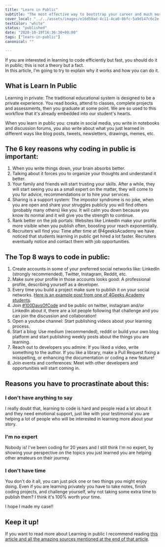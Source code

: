 ```yaml
---
title: "Learn in Public"
subtitle: "The most effective way to bootstrap your career and much more..."
cover_local: "../../assets/images/e16d59ad-4c11-4ca0-8bfc-5a9d147c6c2e.jpeg"
textColor: "white"
status: "published"
date: "2020-10-19T16:36:30+00:00"
tags: ["learn-in-public"]
canonical: ""

---
```


If you are interested in learning to code efficiently but fast, you should do it in public; this is not a theory but a fact.  
In this article, I'm going to try to explain why it works and how you can do it.

## What is Learn In Public

Learning in private: The traditional educational system is designed to be a private experience. You read books, attend to classes, complete projects and assessments, then you graduate at some point. We are so used to this workflow that it's already embedded into our student's hearts.

When you learn in public you: create in social media, you write in notebooks and discussion forums, you also write about what you just learned in different ways like blog posts, tweets, newsletters, drawings, memes, etc.

## The 6 key reasons why coding in public is important:

1. When you write things down, your brain absorbs better.
2. Talking about it forces you to organize your thoughts and understand it better.
3. Your family and friends will start trusting your skills. After a while, they will start seeing you as a small expert on the matter, they will come to you for advice, recommendations or to hire your services.
4. Sharing is a support system: The impostor syndrome is no joke, when you are open and share your struggles publicly you will find others (probably many others) like you. It will calm you down because you know its normal and it will give you the strength to continue. 
5. Rank better on the job portals: Websites like LinkedIn make your profile more visible when you publish often, boosting your reach exponentially.
6. Recruiters will find you: Time after time at @4geeksAcademy we have noticed that students learning in public get hired a lot faster. Recruiters eventually notice and contact them with job opportunities.

## The Top 8 ways to code in public:

1. Create accounts in some of your preferred social networks like: LinkedIn (strongly recommended), Twitter, Instagram, Reddit, etc.
2. Make sure your profile in those accounts looks good: A professional profile, describing yourself as a developer.
3. Every time you build a project make sure to publish it on your social networks. [Here is an example post from one of 4Geeks Academy students](https://www.linkedin.com/feed/update/urn:li:activity:6750086679345815552/).
4. Join [#100DaysOfCode](https://www.100daysofcode.com/) and be public on twitter, instagram and/or LinkedIn about it, there are a lot people following that challenge and you can join the discussion and collaboration!
5. Open a youtube channel: Start publishing videos about your learning process.
6. Start a blog: Use medium (recommended), reddit or build your own blog platform and start publishing weekly posts about the things you are learning.
7. Reach out to developers you admire: If you liked a video, write something to the author. If you like a library, make a Pull Request fixing a misspelling, or enhancing the documentation or coding a new feature!
8. Join events and conferences: Meet with other developers and opportunities will start coming in.

## Reasons you have to procrastinate about this:

### I don't have anything to say

I really doubt that, learning to code is hard and people read a lot about it and they need emotional support, just like with your testimonial you are helping a lot of people who will be interested in learning more about your story.

### I'm no expert

Nobody is! I've been coding for 20 years and I still think I'm no expert, by showing your perspective on the topics you just learned you are helping other amateurs on their journey.

### I don't have time

You don't do it all, you can just pick one or two things you might enjoy doing. Even if you are learning privately you have to take notes, finish coding projects, and challenge yourself, why not taking some extra time to publish them? I think it's 100% worth your time.

I hope I made my case!!

## Keep it up!

If you want to read more about Learning in public I recommend reading [this article and all the amazing sources mentioned at the end of that article](https://www.swyx.io/learn-in-public/).
